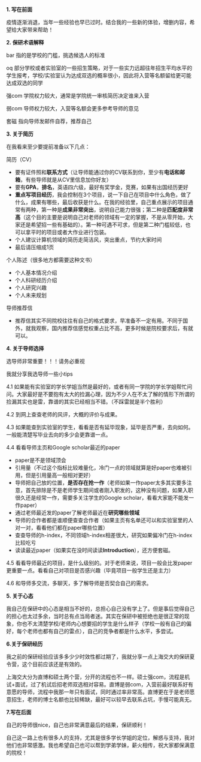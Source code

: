 **1\. 写在前面**

疫情逐渐消退，当年一些经验也早已过时。结合我的一些新的体验，增删内容，希望给大家带来帮助！

**2\. 保研术语解释**

bar 指的是学校的门槛，挑选候选人的标准

oq 部分学校或者实验室的一些招生策略，对于一些实力远超往年招生平均水平的学生报考，学校/实验室认为达成双选的概率很小，因此将入营等名额留给更可能达成双选的同学

强com 学院权力较大，通常是学院统一审核简历决定谁来入营

弱com 导师权力较大，入营等名额会更多参考导师的意见

套磁 指向导师发邮件自荐，推荐自己

**3\. 关于简历**

在我看来至少要提前准备以下几点：

简历（CV）

*   要有证件照和**联系方式**（让导师能通过你的CV联系到你，至少有**电话和邮箱**，有些导师就是从CV里信息加你好友）
*   要有**GPA**，**排名**，英语四六级，最好有奖学金，竞赛，如果有出国经历更好
*   **重点写项目经历**，我会控制在3个项目，说一下自己在项目中什么角色，做了什么，成果有哪些，最后收获是什么。在我的经验里，自己重点展示的项目通常有两种，第一种是**成果非常突出**，说明自己能力很强；第二种是**匹配度非常高**（这个目的主要是说明自己对老师的领域有一定的掌握，不是从零开始，大家还是希望招一些有基础的）。第一种可遇不可求，但是第二种门槛较低，也可以拿平时的项目或者大作业进行包装。
*   个人建议计算机领域的简历走简洁风，突出重点，节约大家时间
*   最后请压缩成1页

个人陈述（很多地方都需要这种文书）

*   个人基本情况介绍
*   个人科研经历介绍
*   个人研究兴趣
*   个人未来规划

导师推荐信

*   推荐信其实不同院校往往有自己的格式要求，早准备不一定有用。不同于国外，就我观察，国内推荐信感觉权重占比不高，更多时候是院校要求后，有就可以。

**4\. 关于导师选择**

选导师非常重要！！！请务必重视

我就分享我选导师一些小tips

4.1 如果能有实验室的学长学姐当然是最好的，或者有同一学院的学长学姐帮忙问问。大家最好是不要抱有太大的捡漏心理，因为不少人在不太了解的情形下所谓的捡漏其实也是雷，靠谱的其实已经相当不错。（不踩雷就是半个胜利）

4.2 到网上查查老师的风评，大概的评价与成果。

4.3 如果能查到实验室的学生，看看是否有延毕现象，延毕是否严重，去向如何。一般能清楚写毕业去向的多少会更靠谱一点。

4.4 看看导师主页和Google scholar最近的paper

*   paper是不是领域顶会
*   引用量（不过这个指标比较难量化，冷门一点的领域就算是好paper也难被引用，但是引用量高一般相对更好）
*   导师把自己放的位置，**是否存在抢一作**（老师如果一作paper太多其实要多注意，首先排除是不是老师学生期间或者刚入职发的，这种没有问题，如果入职很久还是经常一作，需要多关注学生的Google scholar，看看大家能不能发一作paper）
*   通过老师最近发的paper了解老师最近在**研究哪些领域**
*   导师的合作者都是谁顺便查查合作者（如果主页有名单还可以和实验室里的人对一对，看看他们都在paper哪些位置）
*   查查导师的h-index，不同领域h-index相差很大，研究如果偏冷门在h-index比较吃亏
*   读读最近paper（如果实在没时间读读**Introduction**），还方便套磁。

4.5 看看导师最近的项目，是什么级别的。对于老师来说，项目一般会比发paper更重要一点。看看自己对项目是否感兴趣（毕竟项目一般学生还是主力）

4.6 和导师多交流，多聊天，多了解导师是否契合自己的需求。

**5\. 关于心态**

我自己在保研中的心态是相当不好的，总担心自己没有学上了。但是事后觉得自己的担心也太过多余，当时总有点当局者迷。其实在保研中被拒绝也是很正常的现象，你也不太清楚学校/老师内心想要招的学生是什么样子（学校一般有自己的偏好，每个老师也都有自己的雷点），自己的竞争者都是什么水平，多尝试。

**6.关于保研经历**

我之前的保研经验应该多多少少时效性都过期了，我就分享一点上海交大的保研夏令营，这个目前应该还是有效的。

上海交大分为直博和硕士两个营，分开的流程也不一样。硕士强com，流程是机试+面试，过了机试后招老师双选相对容易。直博是弱com，入营前最好联系好有意愿的导师，流程中我那一年只有面试，同时通过率非常高。直博更在于是老师愿意招生，老师的博士名额也比较稀缺，最好可以较早去联系占坑，手慢可能真无。

**7.写在后面**

自己的导师很nice，自己也非常满意最后的结果，保研顺利！

自己这一路上也有很多人的支持，尤其是很多学长学姐的定位，解惑与支持，我对他们也非常感激。我也希望自己也可以帮到学弟学妹，薪火相传，祝大家都保满意的院校！